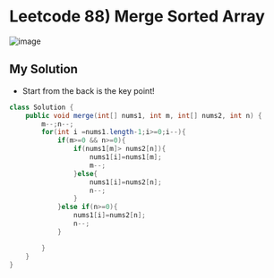 # Leetcode 88) Merge Sorted Array

![image](https://user-images.githubusercontent.com/37058233/143672029-d8f8e696-caa9-4b6e-b81c-ae86a6cad3a9.png)

## My Solution

- Start from the back is the key point!

```java
class Solution {
    public void merge(int[] nums1, int m, int[] nums2, int n) {
        m--;n--;
        for(int i =nums1.length-1;i>=0;i--){
            if(m>=0 && n>=0){
                if(nums1[m]> nums2[n]){
                    nums1[i]=nums1[m];
                    m--;
                }else{
                    nums1[i]=nums2[n];
                    n--;
                }
            }else if(n>=0){
                nums1[i]=nums2[n];
                n--;
            }

        }
    }
}
```



